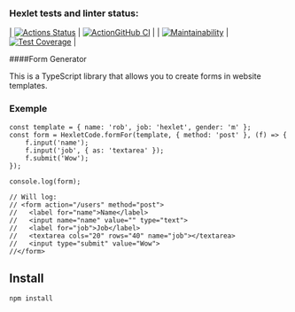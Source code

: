 ### Hexlet tests and linter status:
| [![Actions Status](https://github.com/JaroslavRusanov/typescript-project-81/actions/workflows/hexlet-check.yml/badge.svg)](https://github.com/JaroslavRusanov/typescript-project-81/actions) | [![ActionGitHub CI](https://github.com/JaroslavRusanov/typescript-project-81/actions/workflows/ActionGitHubCI.yaml/badge.svg)](https://github.com/JaroslavRusanov/typescript-project-81/actions/workflows/ActionGitHubCI.yaml) |
| [![Maintainability](https://api.codeclimate.com/v1/badges/3e9956e5c44dcec56f24/maintainability)](https://codeclimate.com/github/JaroslavRusanov/typescript-project-81/maintainability) | [![Test Coverage](https://api.codeclimate.com/v1/badges/3e9956e5c44dcec56f24/test_coverage)](https://codeclimate.com/github/JaroslavRusanov/typescript-project-81/test_coverage) |


####Form Generator

This is a TypeScript library that allows you to create forms in website templates.

### Exemple
```
const template = { name: 'rob', job: 'hexlet', gender: 'm' };
const form = HexletCode.formFor(template, { method: 'post' }, (f) => {
    f.input('name');
    f.input('job', { as: 'textarea' });
    f.submit('Wow');
});

console.log(form);

// Will log:
// <form action="/users" method="post">
//   <label for="name">Name</label>
//   <input name="name" value="" type="text">
//   <label for="job">Job</label>
//   <textarea cols="20" rows="40" name="job"></textarea>
//   <input type="submit" value="Wow">
//</form>
```

## Install
```
npm install
```
